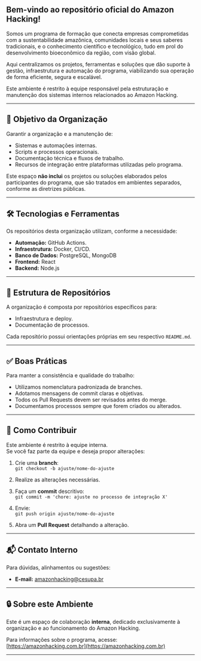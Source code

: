 ## Bem-vindo ao repositório oficial do **Amazon Hacking**!  

Somos um programa de formação que conecta empresas comprometidas com a sustentabilidade amazônica, comunidades locais e seus saberes tradicionais, e o conhecimento científico e tecnológico, tudo em prol do desenvolvimento bioeconômico da região, com visão global.

Aqui centralizamos os projetos, ferramentas e soluções que dão suporte à gestão, infraestrutura e automação do programa, viabilizando sua operação de forma eficiente, segura e escalável.

Este ambiente é restrito à equipe responsável pela estruturação e manutenção dos sistemas internos relacionados ao Amazon Hacking.

---

## 🎯 Objetivo da Organização

Garantir a organização e a manutenção de:

- Sistemas e automações internas.
- Scripts e processos operacionais.
- Documentação técnica e fluxos de trabalho.
- Recursos de integração entre plataformas utilizadas pelo programa.

Este espaço **não inclui** os projetos ou soluções elaborados pelos participantes do programa, que são tratados em ambientes separados, conforme as diretrizes públicas.

---

## 🛠️ Tecnologias e Ferramentas

Os repositórios desta organização utilizam, conforme a necessidade:

- **Automação:** GitHub Actions.
- **Infraestrutura:** Docker, CI/CD.
- **Banco de Dados:** PostgreSQL, MongoDB
- **Frontend:** React
- **Backend:** Node.js

---

## 🔖 Estrutura de Repositórios

A organização é composta por repositórios específicos para:

- Infraestrutura e deploy.
- Documentação de processos.

Cada repositório possui orientações próprias em seu respectivo `README.md`.

---

## ✅ Boas Práticas

Para manter a consistência e qualidade do trabalho:

- Utilizamos nomenclatura padronizada de branches.
- Adotamos mensagens de commit claras e objetivas.
- Todos os Pull Requests devem ser revisados antes do merge.
- Documentamos processos sempre que forem criados ou alterados.


---

## 🤝 Como Contribuir

Este ambiente é restrito à equipe interna.  
Se você faz parte da equipe e deseja propor alterações:

1. Crie uma **branch**:  
   `git checkout -b ajuste/nome-do-ajuste`

2. Realize as alterações necessárias.

3. Faça um **commit** descritivo:  
   `git commit -m 'chore: ajuste no processo de integração X'`

4. Envie:  
   `git push origin ajuste/nome-do-ajuste`

5. Abra um **Pull Request** detalhando a alteração.

---

## 📬 Contato Interno

Para dúvidas, alinhamentos ou sugestões:  

- **E-mail:** amazonhacking@cesupa.br 

---

## 🔒 Sobre este Ambiente

Este é um espaço de colaboração **interna**, dedicado exclusivamente à organização e ao funcionamento do Amazon Hacking.  

Para informações sobre o programa, acesse:  
[https://amazonhacking.com.br](https://amazonhacking.com.br)

---
